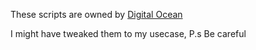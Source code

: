 These scripts are owned by [Digital Ocean](https://www.digitalocean.com/community/tutorials/how-to-configure-mysql-backups-with-percona-xtrabackup-on-ubuntu-16-04)

I might have tweaked them to my usecase, P.s Be careful
